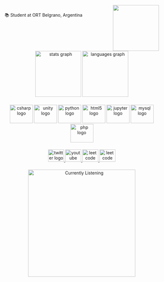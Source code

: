 <img align="right" height="150" src="https://media.giphy.com/media/rgbAtUv07WAW4/giphy.gif"  />

###

<p align="left">📚 Student at ORT Belgrano, Argentina</p>

###

<br clear="both">

<div align="center">
  <img src="https://github-readme-stats.vercel.app/api?username=JereBorgobello&hide_title=false&hide_rank=false&show_icons=true&include_all_commits=false&count_private=true&disable_animations=false&theme=github_dark&locale=en&hide_border=false&order=1" height="150" alt="stats graph"  />
  <img src="https://github-readme-stats.vercel.app/api/top-langs?username=JereBorgobello&locale=en&hide_title=false&layout=compact&card_width=320&langs_count=4&theme=github_dark&hide_border=false&order=2" height="150" alt="languages graph"  />
</div>

###

<div align="center">
  <img src="https://cdn.jsdelivr.net/gh/devicons/devicon/icons/csharp/csharp-original.svg" height="60" width="75" alt="csharp logo"  />
  <img src="https://cdn.jsdelivr.net/gh/devicons/devicon/icons/unity/unity-original.svg" height="60" width="75" alt="unity logo"  />
  <img src="https://cdn.jsdelivr.net/gh/devicons/devicon/icons/python/python-original.svg" height="60" width="75" alt="python logo"  />
  <img src="https://cdn.jsdelivr.net/gh/devicons/devicon/icons/html5/html5-plain-wordmark.svg" height="60" width="75" alt="html5 logo"  />
  <img src="https://cdn.jsdelivr.net/gh/devicons/devicon/icons/jupyter/jupyter-original-wordmark.svg" height="60" width="75" alt="jupyter logo"  />
  <img src="https://cdn.jsdelivr.net/gh/devicons/devicon/icons/mysql/mysql-original-wordmark.svg" height="60" width="75" alt="mysql logo"  />
  <img src="https://cdn.jsdelivr.net/gh/devicons/devicon/icons/php/php-plain.svg" height="60" width="75" alt="php logo"  />
</div>

###

<div align="center">
  <a href="https://twitter.com/jbrrr_" target="_blank">
    <img src="https://raw.githubusercontent.com/maurodesouza/profile-readme-generator/master/src/assets/icons/social/twitter/default.svg" width="52" height="40" alt="twitter logo"  />
  </a>
  <a href="https://www.youtube.com/channel/UCpjZZ6ij9GjuomqHXjVSZ4Q" target="_blank">
    <img src="https://raw.githubusercontent.com/maurodesouza/profile-readme-generator/master/src/assets/icons/social/youtube/default.svg" width="52" height="40" alt="youtube logo"  />
  </a>
    <a href="https://leetcode.com/JereBorgobello/" target="_blank">
    <img src="https://external-content.duckduckgo.com/iu/?u=https%3A%2F%2Fseekicon.com%2Ffree-icon-download%2Fleetcode-icon_1.png&f=1&nofb=1&ipt=47ed86dc170f9c3bb03e48bcb7d43e52cf7156d5aa4b485fa9d683e56d981c47&ipo=images" width="52" height="40" alt="leetcode logo"  />
  </a>
      <a href="https://stackoverflow.com/users/19253122/jbr" target="_blank">
    <img src="https://external-content.duckduckgo.com/iu/?u=https%3A%2F%2Fcdn.icon-icons.com%2Ficons2%2F2699%2FPNG%2F512%2Fstackoverflow_logo_icon_167968.png&f=1&nofb=1&ipt=b1b890d31d544d9d4b46b7804f7aae5c97f4059882845f8031aaee9f65cf0999&ipo=images" width="52" height="40" alt="leetcode logo"  />
  </a>
  
</div>

###

<div align="center">
  </a>
  <a href="https://open.spotify.com/user/ygpalgax489j46wkt8zhv5uxj" target="spotify">
<img src="https://novatorem-git-main-jereborgobello.vercel.app/api/spotify" alt="Currently Listening" width="350" />
</a>
</div>
